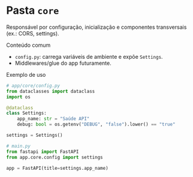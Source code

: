 # Pasta `core`

Responsável por configuração, inicialização e componentes transversais (ex.: CORS, settings).

Conteúdo comum
- `config.py`: carrega variáveis de ambiente e expõe `Settings`.
- Middlewares/glue do app futuramente.

Exemplo de uso
```python
# app/core/config.py
from dataclasses import dataclass
import os

@dataclass
class Settings:
    app_name: str = "Saúde API"
    debug: bool = os.getenv("DEBUG", "false").lower() == "true"

settings = Settings()
```
```python
# main.py
from fastapi import FastAPI
from app.core.config import settings

app = FastAPI(title=settings.app_name)
```
